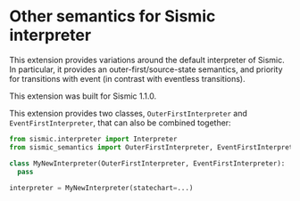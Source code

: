 # Other semantics for Sismic interpreter

This extension provides variations around the default interpreter of Sismic.
In particular, it provides an outer-first/source-state semantics, and priority
for transitions with event (in contrast with eventless transitions).

This extension was built for Sismic 1.1.0.

This extension provides two classes, `OuterFirstInterpreter` and `EventFirstInterpreter`, that can also be combined together:

```python
from sismic.interpreter import Interpreter
from sismic_semantics import OuterFirstInterpreter, EventFirstInterpreter

class MyNewInterpreter(OuterFirstInterpreter, EventFirstInterpreter):
  pass
  
interpreter = MyNewInterpreter(statechart=...)
```

